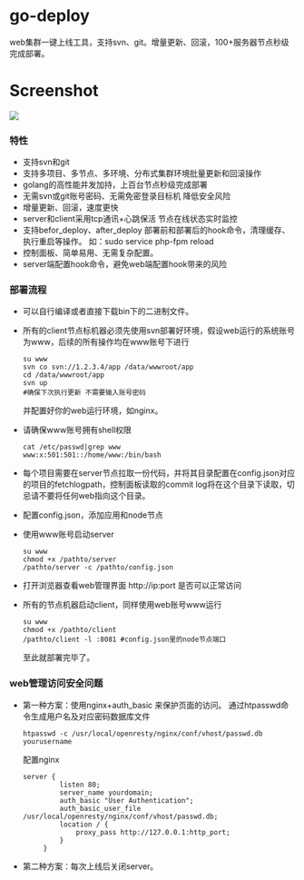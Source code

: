 # go-deploy
web集群一键上线工具，支持svn、git。增量更新、回滚，100+服务器节点秒级完成部署。

# Screenshot
![](https://github.com/ikool-cn/go-deploy/blob/master/Screenshot.png)

### 特性
- 支持svn和git
- 支持多项目、多节点、多环境、分布式集群环境批量更新和回滚操作
- golang的高性能并发加持，上百台节点秒级完成部署
- 无需svn或git账号密码、无需免密登录目标机 降低安全风险
- 增量更新、回滚，速度更快
- server和client采用tcp通讯+心跳保活 节点在线状态实时监控
- 支持befor_deploy、after_deploy 部署前和部署后的hook命令，清理缓存、执行重启等操作。 如：sudo service php-fpm reload
- 控制面板、简单易用、无需复杂配置。
- server端配置hook命令，避免web端配置hook带来的风险

### 部署流程
 - 可以自行编译或者直接下载bin下的二进制文件。
 
 - 所有的client节点标机器必须先使用svn部署好环境，假设web运行的系统账号为www，后续的所有操作均在www账号下进行

    ```
    su www
    svn co svn://1.2.3.4/app /data/wwwroot/app
    cd /data/wwwroot/app
    svn up
    #确保下次执行更新 不需要输入账号密码
    ```
    并配置好你的web运行环境，如nginx。

 - 请确保www账号拥有shell权限
    ```
    cat /etc/passwd|grep www 
    www:x:501:501::/home/www:/bin/bash
    ```
 - 每个项目需要在server节点拉取一份代码，并将其目录配置在config.json对应的项目的fetchlogpath，控制面板读取的commit log将在这个目录下读取，切忌请不要将任何web指向这个目录。

 - 配置config.json，添加应用和node节点

 - 使用www账号启动server
    ```
    su www
    chmod +x /pathto/server
    /pathto/server -c /pathto/config.json
    ```
 - 打开浏览器查看web管理界面 http://ip:port 是否可以正常访问

 - 所有的节点机器启动client，同样使用web账号www运行
    ```
   su www
   chmod +x /pathto/client
   /pathto/client -l :8081 #config.json里的node节点端口
    ```
    至此就部署完毕了。

### web管理访问安全问题
 - 第一种方案：使用nginx+auth_basic 来保护页面的访问。
    通过htpasswd命令生成用户名及对应密码数据库文件
    ```
    htpasswd -c /usr/local/openresty/nginx/conf/vhost/passwd.db yourusername
    ```
    配置nginx
    ```
    server {
             listen 80;
             server_name yourdomain;
             auth_basic "User Authentication";
             auth_basic_user_file /usr/local/openresty/nginx/conf/vhost/passwd.db;
             location / {
                 proxy_pass http://127.0.0.1:http_port;
             }
         }
    ```
 - 第二种方案：每次上线后关闭server。
